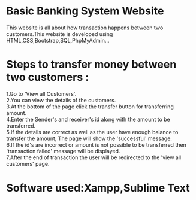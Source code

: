 # Basic Banking System Website

This website is all about how transaction happens between two customers.This website is developed using HTML,CSS,Bootstrap,SQL,PhpMyAdmin...<br>
# Steps to transfer money between two customers :
1.Go to 'View all Customers'.<br>
2.You can view the details of the customers.<br>
3.At the bottom of the page click the transfer button for transferring amount.<br>
4.Enter the Sender's and receiver's id along with the amount to be transferred.<br>
5.If the details are correct as well as the user have enough balance to transfer the amount, The page will show the 'successful' message.<br>
6.If the id's are incorrect or amount is not possible to be transferred then 'transaction failed' message will be displayed.<br>
7.After the end of transaction the user will be redirected to the 'view all customers' page.<br>

# Software used:Xampp,Sublime Text

